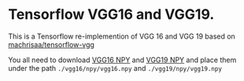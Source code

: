 # Tensorflow VGG16 and VGG19.

This is a Tensorflow re-implemention of VGG 16 and VGG 19 based on [machrisaa/tensorflow-vgg](https://github.com/machrisaa/tensorflow-vgg)

You all need to download [VGG16 NPY](https://mega.nz/#!YU1FWJrA!O1ywiCS2IiOlUCtCpI6HTJOMrneN-Qdv3ywQP5poecM) and [VGG19 NPY](https://mega.nz/#!xZ8glS6J!MAnE91ND_WyfZ_8mvkuSa2YcA7q-1ehfSm-Q1fxOvvs) and place them under the path `./vgg16/npy/vgg16.npy` and `./vgg19/npy/vgg19.npy` 
